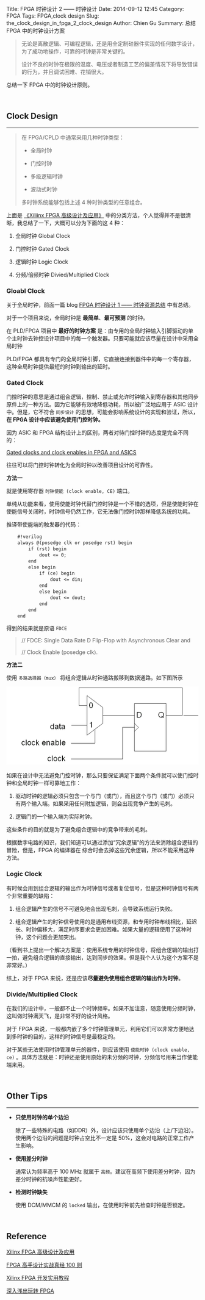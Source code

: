 Title: FPGA 时钟设计 2 —— 时钟设计
Date: 2014-09-12 12:45
Category: FPGA
Tags: FPGA,clock design
Slug: the_clock_design_in_fpga_2_clock_design
Author: Chien Gu
Summary: 总结 FPGA 中的时钟设计方案

> 无论是离散逻辑、可编程逻辑，还是用全定制硅器件实现的任何数字设计，为了成功地操作，可靠的时钟是非常关键的。
>
> 设计不良的时钟在极限的温度、电压或者制造工艺的偏差情况下将导致错误的行为，并且调试困难、花销很大。

总结一下 FPGA 中的时钟设计原则。

<br>

## Clock Design
* * *

> 在 FPGA/CPLD 中通常采用几种时钟类型：
>
> + 全局时钟
> 
> + 门控时钟
>
> + 多级逻辑时钟
>
> + 波动式时钟
>
> 多时钟系统能够包括上述 4 种时钟类型的任意组合。

上面是 [《Xiliinx FPGA 高级设计及应用》](http://book.douban.com/subject/10593491/) 中的分类方法，个人觉得并不是很清晰，我总结了一下，大概可以分为下面的这 4 种：

1. 全局时钟 Global Clock

2. 门控时钟 Gated Clock

3. 逻辑时钟 Logic Clock

4. 分频/倍频时钟 Divied/Multiplied Clock

### Gloabl Clock

关于全局时钟，前面一篇 blog  [FPGA 时钟设计 1 —— 时钟资源总结]() 中有总结。

对于一个项目来说，全局时钟是 **最简单**、**最可预测** 的时钟。

在 PLD/FPGA 项目中 **最好的时钟方案** 是：由专用的全局时钟输入引脚驱动的单个主时钟去钟控设计项目中的每一个触发器。只要可能就应该尽量在设计中采用全局时钟

PLD/FPGA 都具有专门的全局时钟引脚，它直接连接到器件中的每一个寄存器，这种全局时钟提供最短的时钟到输出的延时。

### Gated Clock

门控时钟的意思是通过组合逻辑，控制、禁止或允许时钟输入到寄存器和其他同步原件上的一种方法。因为它能够有效地降低功耗，所以被广泛地应用于 ASIC 设计中。但是，它不符合 `同步设计` 的思想，可能会影响系统设计的实现和验证，所以，**在 FPGA 设计中应该避免使用门控时钟。**

因为 ASIC 和 FPGA 结构设计上的区别，两者对待门控时钟的态度是完全不同的：

[Gated clocks and clock enables in FPGA and ASICS](http://electronics.stackexchange.com/questions/73398/gated-clocks-and-clock-enables-in-fpga-and-asics)

往往可以将门控时钟转化为全局时钟以改善项目设计的可靠性。

**方法一** 

就是使用寄存器 `时钟使能 (clock enable, CE)` 端口。

单纯从功能来看，使用使能时钟代替门控时钟是一个不错的选项，但是使能时钟在使能信号关闭时，时钟信号仍然工作，它无法像门控时钟那样降低系统的功耗。

推译带使能端的触发器的代码：

        #!verilog
        always @(posedge clk or posedge rst) begin
            if (rst) begin
                dout <= 0;
            end
            else begin
                if (ce) begin
                    dout <= din;
                end
                else begin
                    dout <= dout;
                end
            end
        end

得到的结果就是原语 `FDCE`

> // FDCE: Single Data Rate D Flip-Flop with Asynchronous Clear and
>
> //       Clock Enable (posedge clk).

**方法二**

使用 `多路选择器（mux）` 将组合逻辑从时钟通路搬移到数据通路。如下图所示

![mux](/images/the-clock-design-in-fpga-2-clock-design/mux.png)

如果在设计中无法避免门控时钟，那么只要保证满足下面两个条件就可以使门控时钟和全局时钟一样可靠地工作：

1. 驱动时钟的逻辑必须只包含一个与门（或门），而且这个与门（或门）必须只有两个输入端。如果采用任何附加逻辑，则会出现竞争产生的毛刺。

2. 逻辑门的一个输入端为实际时钟。

这些条件的目的就是为了避免组合逻辑中的竞争带来的毛刺。

根据数字电路的知识，我们知道可以通过添加“冗余逻辑”的方法来消除组合逻辑的冒险，但是，FPGA 的编译器在 综合时会去掉这些冗余逻辑，所以不能采用这种方法。

### Logic Clock

有时候会用到组合逻辑的输出作为时钟信号或者复位信号，但是这种时钟信号有两个非常重要的缺陷：

1. 组合逻辑产生的信号不可避免地会出现毛刺，会导致系统运行失败。

2. 组合逻辑产生的时钟信号使用的是通用布线资源，和专用时钟布线相比，延迟长、时钟偏移大，满足时序要求会更加困难。如果大量的逻辑使用了这种时钟，这个问题会更加突出。

（看到书上提出一个解决方案是：使用系统专用的时钟信号，将组合逻辑的输出打一拍，避免组合逻辑的直接输出，达到同步的效果。但是我个人认为这个方案不是非常好。）

综上，对于 FPGA 来说，还是应该**尽量避免使用组合逻辑的输出作为时钟**。

### Divide/Multiplied Clock

在我们的设计中，一般都不止一个时钟频率。如果不加注意，随意使用分频时钟，这叫做时钟满天飞，是非常不好的设计风格。

对于 FPGA 来说，一般都内嵌了多个时钟管理单元，利用它们可以非常方便地达到多时钟的目的，这样的时钟信号是最稳定的。

对于某些无法使用时钟管理单元的器件，则应该使用 `使能时钟 (clock enable, ce)` 。具体方法就是：时钟还是使用原始的未分频的时钟，分频信号用来当作使能端来用。

<br>

## Other Tips
* * *

+ **只使用时钟的单个边沿**

    除了一些特殊的电路（如DDR）外，设计应该只使用单个边沿（上/下边沿）。使用两个边沿的问题是时钟占空比不一定是 50%，这会对电路的正常工作产生影响。

+ **使用差分时钟**

    通常认为频率高于 100 MHz 就属于 `高频`。建议在高频下使用差分时钟，因为差分时钟的抗噪声性能更好。

+ **检测时钟缺失**

    使用 DCM/MMCM 的 `locked` 输出，在使用时钟前先检查时钟是否锁定。
    
<br>

## Reference

[Xilinx FPGA 高级设计及应用](http://book.douban.com/subject/10593491/)

[FPGA 高手设计实战真经 100 则](http://www.amazon.cn/%E5%9B%BE%E4%B9%A6/dp/B00FW1RTZG)

[Xilinx FPGA 开发实用教程](http://book.douban.com/subject/11523088/)

[深入浅出玩转 FPGA](http://book.douban.com/subject/4893454/)
